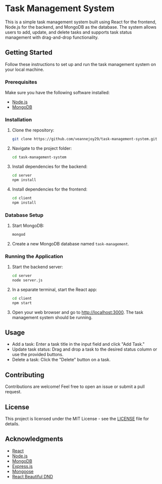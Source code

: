 # Task Management System

This is a simple task management system built using React for the frontend, Node.js for the backend, and MongoDB as the database. The system allows users to add, update, and delete tasks and supports task status management with drag-and-drop functionality.

## Getting Started

Follow these instructions to set up and run the task management system on your local machine.

### Prerequisites

Make sure you have the following software installed:

- [Node.js](https://nodejs.org/)
- [MongoDB](https://www.mongodb.com/try/download/community)

### Installation

1. Clone the repository:

    ```bash
    git clone https://github.com/veannejoy29/task-management-system.git
    ```

2. Navigate to the project folder:

    ```bash
    cd task-management-system
    ```

3. Install dependencies for the backend:

    ```bash
    cd server
    npm install
    ```

4. Install dependencies for the frontend:

    ```bash
    cd client
    npm install
    ```

### Database Setup

1. Start MongoDB:

    ```bash
    mongod
    ```

2. Create a new MongoDB database named `task-management`.

### Running the Application

1. Start the backend server:

    ```bash
    cd server
    node server.js
    ```

2. In a separate terminal, start the React app:

    ```bash
    cd client
    npm start
    ```

3. Open your web browser and go to [http://localhost:3000](http://localhost:3000). The task management system should be running.

## Usage

- Add a task: Enter a task title in the input field and click "Add Task."
- Update task status: Drag and drop a task to the desired status column or use the provided buttons.
- Delete a task: Click the "Delete" button on a task.

## Contributing

Contributions are welcome! Feel free to open an issue or submit a pull request.

## License

This project is licensed under the MIT License - see the [LICENSE](LICENSE) file for details.

## Acknowledgments

- [React](https://reactjs.org/)
- [Node.js](https://nodejs.org/)
- [MongoDB](https://www.mongodb.com/)
- [Express.js](https://expressjs.com/)
- [Mongoose](https://mongoosejs.com/)
- [React Beautiful DND](https://github.com/atlassian/react-beautiful-dnd)

